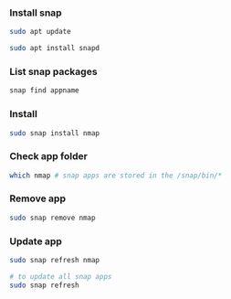 ### Install snap

```bash
sudo apt update

sudo apt install snapd
```



### List snap packages

```bash
snap find appname
```

### Install

```bash
sudo snap install nmap
```

### Check app folder

```bash
which nmap # snap apps are stored in the /snap/bin/*
```

### Remove app

```bash
sudo snap remove nmap
```

### Update app

```bash
sudo snap refresh nmap

# to update all snap apps
sudo snap refresh
```

